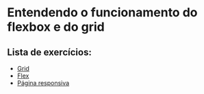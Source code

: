 # Entendendo o funcionamento do flexbox e do grid

## Lista de exercícios:
- [Grid](grid.html)
- [Flex](flexbox.html)
- [Página responsiva](páginaresponsiva.html)